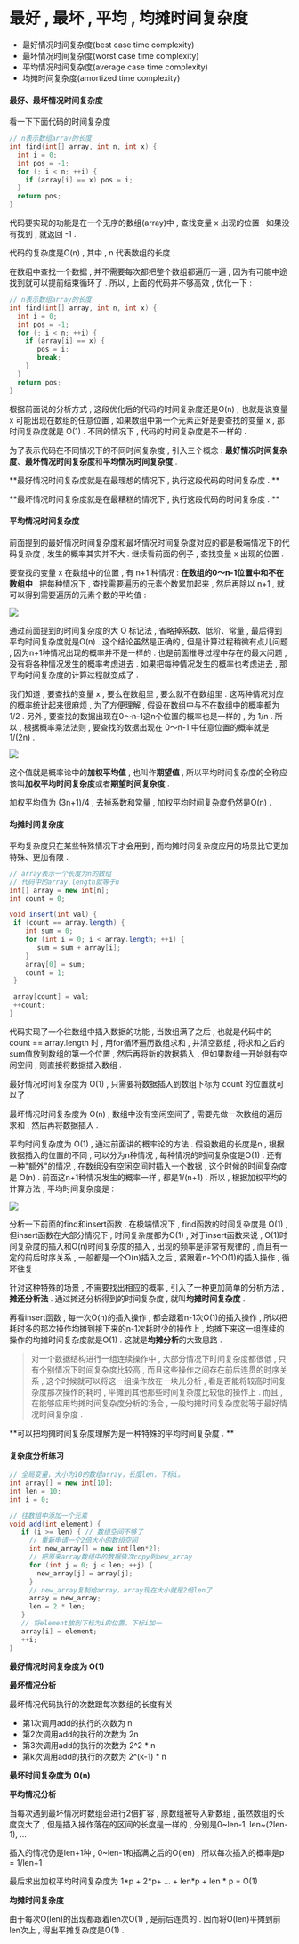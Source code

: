 # 最好 , 最坏 , 平均 , 均摊时间复杂度

* 最好情况时间复杂度\(best case time complexity\)
* 最坏情况时间复杂度\(worst case time complexity\)
* 平均情况时间复杂度\(average case time complexity\)
* 均摊时间复杂度\(amortized time complexity\)

#### 最好、最坏情况时间复杂度

看一下下面代码的时间复杂度

```cpp
// n表示数组array的长度
int find(int[] array, int n, int x) {
  int i = 0;
  int pos = -1;
  for (; i < n; ++i) {
    if (array[i] == x) pos = i;
  }
  return pos;
}
```

代码要实现的功能是在一个无序的数组\(array\)中 , 查找变量 x 出现的位置 . 如果没有找到 , 就返回 -1 .

代码的复杂度是O\(n\) , 其中 , n 代表数组的长度 .

在数组中查找一个数据 , 并不需要每次都把整个数组都遍历一遍 , 因为有可能中途找到就可以提前结束循环了 . 所以 , 上面的代码并不够高效 , 优化一下 :

```cpp
// n表示数组array的长度
int find(int[] array, int n, int x) {
  int i = 0;
  int pos = -1;
  for (; i < n; ++i) {
    if (array[i] == x) {
       pos = i;
       break;
    }
  }
  return pos;
}
```

根据前面说的分析方式 , 这段优化后的代码的时间复杂度还是O\(n\) , 也就是说变量 x 可能出现在数组的任意位置 , 如果数组中第一个元素正好是要查找的变量 x , 那时间复杂度就是 O\(1\) . 不同的情况下 , 代码的时间复杂度是不一样的 .

为了表示代码在不同情况下的不同时间复杂度 , 引入三个概念 : **最好情况时间复杂度**、**最坏情况时间复杂度**和**平均情况时间复杂度** .

**最好情况时间复杂度就是在最理想的情况下 , 执行这段代码的时间复杂度 . **

**最坏情况时间复杂度就是在最糟糕的情况下 , 执行这段代码的时间复杂度 . **

#### 平均情况时间复杂度

前面提到的最好情况时间复杂度和最坏情况时间复杂度对应的都是极端情况下的代码复杂度 , 发生的概率其实并不大 . 继续看前面的例子 , 查找变量 x 出现的位置 .

要查找的变量 x 在数组中的位置 , 有 n+1 种情况 : **在数组的0～n-1位置中和不在数组中** . 把每种情况下 , 查找需要遍历的元素个数累加起来 , 然后再除以 n+1 , 就可以得到需要遍历的元素个数的平均值 :

![](/assets/pingjunzhijisuan.png)

通过前面提到的时间复杂度的大 O 标记法 , 省略掉系数、低阶、常量 , 最后得到平均时间复杂度就是O\(n\) . 这个结论虽然是正确的 , 但是计算过程稍微有点儿问题 , 因为n+1种情况出现的概率并不是一样的 . 也是前面推导过程中存在的最大问题 , 没有将各种情况发生的概率考虑进去 . 如果把每种情况发生的概率也考虑进去 , 那平均时间复杂度的计算过程就变成了 .

我们知道 , 要查找的变量 x , 要么在数组里 , 要么就不在数组里 . 这两种情况对应的概率统计起来很麻烦 , 为了方便理解 , 假设在数组中与不在数组中的概率都为1/2 . 另外 , 要查找的数据出现在0～n-1这n个位置的概率也是一样的 , 为 1/n . 所以 , 根据概率乘法法则 , 要查找的数据出现在 0～n-1 中任意位置的概率就是 1/\(2n\) .

![](/assets/pingjunshijianfuzadu.png)

这个值就是概率论中的**加权平均值** , 也叫作**期望值** , 所以平均时间复杂度的全称应该叫**加权平均时间复杂度**或者**期望时间复杂度** .

加权平均值为 \(3n+1\)/4 , 去掉系数和常量 , 加权平均时间复杂度仍然是O\(n\) .

#### 均摊时间复杂度

平均复杂度只在某些特殊情况下才会用到 , 而均摊时间复杂度应用的场景比它更加特殊、更加有限 .

```java
// array表示一个长度为n的数组
// 代码中的array.length就等于n
int[] array = new int[n];
int count = 0;

void insert(int val) {
 if (count == array.length) {
    int sum = 0;
    for (int i = 0; i < array.length; ++i) {
       sum = sum + array[i];
    }
    array[0] = sum;
    count = 1;
 }

 array[count] = val;
 ++count;
}
```

代码实现了一个往数组中插入数据的功能 , 当数组满了之后 , 也就是代码中的 count == array.length 时 , 用for循环遍历数组求和 , 并清空数组 , 将求和之后的sum值放到数组的第一个位置 , 然后再将新的数据插入 . 但如果数组一开始就有空闲空间 , 则直接将数据插入数组 .

最好情况时间复杂度为 O\(1\) , 只需要将数据插入到数组下标为 count 的位置就可以了 .

最坏情况时间复杂度为 O\(n\) , 数组中没有空闲空间了 , 需要先做一次数组的遍历求和 , 然后再将数据插入 .

平均时间复杂度为 O\(1\) , 通过前面讲的概率论的方法 . 假设数组的长度是n , 根据数据插入的位置的不同 , 可以分为n种情况 , 每种情况的时间复杂度是O\(1\) . 还有一种"额外"的情况 , 在数组没有空闲空间时插入一个数据 , 这个时候的时间复杂度是 O\(n\) . 前面这n+1种情况发生的概率一样 , 都是1/\(n+1\) . 所以 , 根据加权平均的计算方法 , 平均时间复杂度是 :

![](/assets/jisuanpingjunshijianfuzadu.png)

分析一下前面的find和insert函数 . 在极端情况下 , find函数的时间复杂度是 O\(1\) , 但insert函数在大部分情况下 , 时间复杂度都为O\(1\) , 对于insert函数来说 , O\(1\)时间复杂度的插入和O\(n\)时间复杂度的插入 , 出现的频率是非常有规律的 , 而且有一定的前后时序关系 , 一般都是一个O\(n\)插入之后 , 紧跟着n-1个O\(1\)的插入操作 , 循环往复 .

针对这种特殊的场景 , 不需要找出相应的概率 , 引入了一种更加简单的分析方法 , **摊还分析法** . 通过摊还分析得到的时间复杂度 , 就叫**均摊时间复杂度** .

再看insert函数 , 每一次O\(n\)的插入操作 , 都会跟着n-1次O\(1\)的插入操作 , 所以把耗时多的那次操作均摊到接下来的n-1次耗时少的操作上 , 均摊下来这一组连续的操作的均摊时间复杂度就是O\(1\) . 这就是**均摊分析**的大致思路 .

> 对一个数据结构进行一组连续操作中 , 大部分情况下时间复杂度都很低 , 只有个别情况下时间复杂度比较高 , 而且这些操作之间存在前后连贯的时序关系 , 这个时候就可以将这一组操作放在一块儿分析 , 看是否能将较高时间复杂度那次操作的耗时 , 平摊到其他那些时间复杂度比较低的操作上 . 而且 , 在能够应用均摊时间复杂度分析的场合 , 一般均摊时间复杂度就等于最好情况时间复杂度 .

**可以把均摊时间复杂度理解为是一种特殊的平均时间复杂度 . **

#### 复杂度分析练习

```java
// 全局变量，大小为10的数组array，长度len，下标i。
int array[] = new int[10]; 
int len = 10;
int i = 0;

// 往数组中添加一个元素
void add(int element) {
   if (i >= len) { // 数组空间不够了
     // 重新申请一个2倍大小的数组空间
     int new_array[] = new int[len*2];
     // 把原来array数组中的数据依次copy到new_array
     for (int j = 0; j < len; ++j) {
       new_array[j] = array[j];
     }
     // new_array复制给array，array现在大小就是2倍len了
     array = new_array;
     len = 2 * len;
   }
   // 将element放到下标为i的位置，下标i加一
   array[i] = element;
   ++i;
}
```

**最好情况时间复杂度为 O\(1\)**

**最坏情况分析**

最坏情况代码执行的次数跟每次数组的长度有关

* 第1次调用add的执行的次数为 n
* 第2次调用add的执行的次数为 2n
* 第3次调用add的执行的次数为 2^2 \* n
* 第k次调用add的执行的次数为 2^\(k-1\) \* n

**最坏时间复杂度为 O\(n\)**

**平均情况分析**

当每次遇到最坏情况时数组会进行2倍扩容 , 原数组被导入新数组 , 虽然数组的长度变大了 , 但是插入操作落在的区间的长度是一样的 , 分别是0~len-1, len~\(2len-1\), ...

插入的情况仍是len+1种 , 0~len-1和插满之后的O\(len\) , 所以每次插入的概率是p = 1/len+1

最后求出加权平均时间复杂度为 1\*p + 2\*p+ ... + len\*p + len \* p = O\(1\)

**均摊时间复杂度**

由于每次O\(len\)的出现都跟着len次O\(1\) , 是前后连贯的 . 因而将O\(len\)平摊到前len次上 , 得出平摊复杂度是O\(1\) . 

